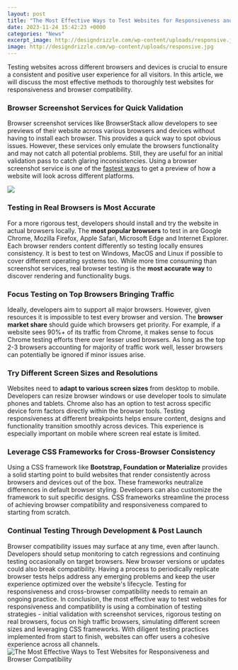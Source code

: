 ```yaml
---
layout: post
title: "The Most Effective Ways to Test Websites for Responsiveness and Browser Compatibility"
date: 2023-11-24 15:42:23 +0000
categories: "News"
excerpt_image: http://designdrizzle.com/wp-content/uploads/responsive.jpg
image: http://designdrizzle.com/wp-content/uploads/responsive.jpg
---
```


Testing websites across different browsers and devices is crucial to ensure a consistent and positive user experience for all visitors. In this article, we will discuss the most effective methods to thoroughly test websites for responsiveness and browser compatibility.
### Browser Screenshot Services for Quick Validation
Browser screenshot services like BrowserStack allow developers to see previews of their website across various browsers and devices without having to install each browser. This provides a quick way to spot obvious issues. However, these services only emulate the browsers functionality and may not catch all potential problems. Still, they are useful for an initial validation pass to catch glaring inconsistencies. Using a browser screenshot service is one of the [fastest ways](https://fistore.mysenprints.com/collection/ackman) to get a preview of how a website will look across different platforms. 

![](https://www.softwaretestingclass.com/wp-content/uploads/2016/12/testing-responsive-design.png)
### Testing in Real Browsers is Most Accurate
For a more rigorous test, developers should install and try the website in actual browsers locally. The **most popular browsers** to test in are Google Chrome, Mozilla Firefox, Apple Safari, Microsoft Edge and Internet Explorer. Each browser renders content differently so testing locally ensures consistency. It is best to test on Windows, MacOS and Linux if possible to cover different operating systems too. While more time consuming than screenshot services, real browser testing is the **most accurate way** to discover rendering and functionality bugs.
### Focus Testing on Top Browsers Bringing Traffic
Ideally, developers aim to support all major browsers. However, given resources it is impossible to test every browser and version. The **browser market share** should guide which browsers get priority. For example, if a website sees 90%+ of its traffic from Chrome, it makes sense to focus Chrome testing efforts there over lesser used browsers. As long as the top 2-3 browsers accounting for majority of traffic work well, lesser browsers can potentially be ignored if minor issues arise.
### Try Different Screen Sizes and Resolutions 
Websites need to **adapt to various screen sizes** from desktop to mobile. Developers can resize browser windows or use developer tools to simulate phones and tablets. Chrome also has an option to test across specific device form factors directly within the browser tools. Testing responsiveness at different breakpoints helps ensure content, designs and functionality transition smoothly across devices. This experience is especially important on mobile where screen real estate is limited.
### Leverage CSS Frameworks for Cross-Browser Consistency
Using a CSS framework like **Bootstrap, Foundation or Materialize** provides a solid starting point to build websites that render consistently across browsers and devices out of the box. These frameworks neutralize differences in default browser styling. Developers can also customize the framework to suit specific designs. CSS frameworks streamline the process of achieving browser compatibility and responsiveness compared to starting from scratch.
### Continual Testing Through Development & Post Launch
Browser compatibility issues may surface at any time, even after launch. Developers should setup monitoring to catch regressions and continuing testing occasionally on target browsers. New browser versions or updates could also break compatibility. Having a process to periodically replicate browser tests helps address any emerging problems and keep the user experience optimized over the website's lifecycle. Testing for responsiveness and cross-browser compatibility needs to remain an ongoing practice.
In conclusion, the most effective way to test websites for responsiveness and compatibility is using a combination of testing strategies - initial validation with screenshot services, rigorous testing on real browsers, focus on high traffic browsers, simulating different screen sizes and leveraging CSS frameworks. With diligent testing practices implemented from start to finish, websites can offer users a cohesive experience across all channels.
![The Most Effective Ways to Test Websites for Responsiveness and Browser Compatibility](http://designdrizzle.com/wp-content/uploads/responsive.jpg)